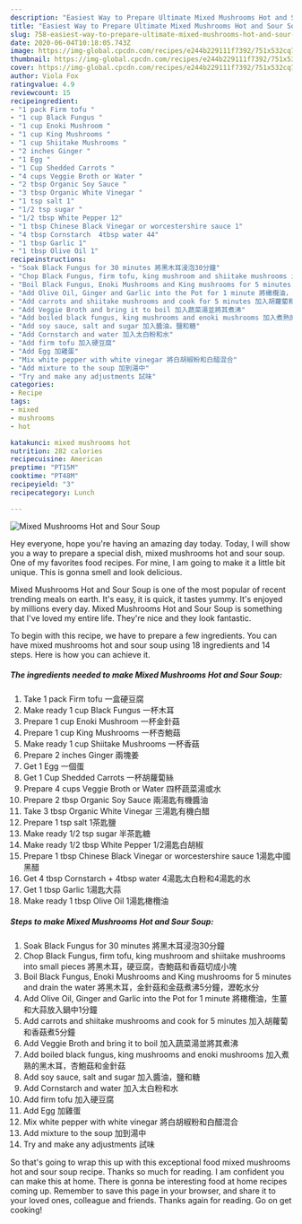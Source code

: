 ```yaml
---
description: "Easiest Way to Prepare Ultimate Mixed Mushrooms Hot and Sour Soup"
title: "Easiest Way to Prepare Ultimate Mixed Mushrooms Hot and Sour Soup"
slug: 758-easiest-way-to-prepare-ultimate-mixed-mushrooms-hot-and-sour-soup
date: 2020-06-04T10:18:05.743Z
image: https://img-global.cpcdn.com/recipes/e244b229111f7392/751x532cq70/mixed-mushrooms-hot-and-sour-soup-recipe-main-photo.jpg
thumbnail: https://img-global.cpcdn.com/recipes/e244b229111f7392/751x532cq70/mixed-mushrooms-hot-and-sour-soup-recipe-main-photo.jpg
cover: https://img-global.cpcdn.com/recipes/e244b229111f7392/751x532cq70/mixed-mushrooms-hot-and-sour-soup-recipe-main-photo.jpg
author: Viola Fox
ratingvalue: 4.9
reviewcount: 15
recipeingredient:
- "1 pack Firm tofu "
- "1 cup Black Fungus "
- "1 cup Enoki Mushroom "
- "1 cup King Mushrooms "
- "1 cup Shiitake Mushrooms "
- "2 inches Ginger "
- "1 Egg "
- "1 Cup Shedded Carrots "
- "4 cups Veggie Broth or Water "
- "2 tbsp Organic Soy Sauce "
- "3 tbsp Organic White Vinegar "
- "1 tsp salt 1"
- "1/2 tsp sugar "
- "1/2 tbsp White Pepper 12"
- "1 tbsp Chinese Black Vinegar or worcestershire sauce 1"
- "4 tbsp Cornstarch  4tbsp water 44"
- "1 tbsp Garlic 1"
- "1 tbsp Olive Oil 1"
recipeinstructions:
- "Soak Black Fungus for 30 minutes 將黑木耳浸泡30分鐘"
- "Chop Black Fungus, firm tofu, king mushroom and shiitake mushrooms into small pieces 將黑木耳，硬豆腐，杏鮑菇和香菇切成小塊"
- "Boil Black Fungus, Enoki Mushrooms and King mushrooms for 5 minutes and drain the water 將黑木耳，金針菇和金菇煮沸5分鐘，瀝乾水分"
- "Add Olive Oil, Ginger and Garlic into the Pot for 1 minute 將橄欖油，生薑和大蒜放入鍋中1分鐘"
- "Add carrots and shiitake mushrooms and cook for 5 minutes 加入胡蘿蔔和香菇煮5分鐘"
- "Add Veggie Broth and bring it to boil 加入蔬菜湯並將其煮沸"
- "Add boiled black fungus, king mushrooms and enoki mushrooms 加入煮熟的黑木耳，杏鮑菇和金針菇"
- "Add soy sauce, salt and sugar 加入醬油，鹽和糖"
- "Add Cornstarch and water 加入太白粉和水"
- "Add firm tofu 加入硬豆腐"
- "Add Egg 加雞蛋"
- "Mix white pepper with white vinegar 將白胡椒粉和白醋混合"
- "Add mixture to the soup 加到湯中"
- "Try and make any adjustments 試味"
categories:
- Recipe
tags:
- mixed
- mushrooms
- hot

katakunci: mixed mushrooms hot 
nutrition: 282 calories
recipecuisine: American
preptime: "PT15M"
cooktime: "PT48M"
recipeyield: "3"
recipecategory: Lunch

---
```



![Mixed Mushrooms Hot and Sour Soup](https://img-global.cpcdn.com/recipes/e244b229111f7392/751x532cq70/mixed-mushrooms-hot-and-sour-soup-recipe-main-photo.jpg)

Hey everyone, hope you're having an amazing day today. Today, I will show you a way to prepare a special dish, mixed mushrooms hot and sour soup. One of my favorites food recipes. For mine, I am going to make it a little bit unique. This is gonna smell and look delicious.

Mixed Mushrooms Hot and Sour Soup is one of the most popular of recent trending meals on earth. It's easy, it is quick, it tastes yummy. It's enjoyed by millions every day. Mixed Mushrooms Hot and Sour Soup is something that I've loved my entire life. They're nice and they look fantastic.




To begin with this recipe, we have to prepare a few ingredients. You can have mixed mushrooms hot and sour soup using 18 ingredients and 14 steps. Here is how you can achieve it.

<!--inarticleads1-->

##### The ingredients needed to make Mixed Mushrooms Hot and Sour Soup:

1. Take 1 pack Firm tofu 一盒硬豆腐
1. Make ready 1 cup Black Fungus 一杯木耳
1. Prepare 1 cup Enoki Mushroom 一杯金針菇
1. Prepare 1 cup King Mushrooms 一杯杏鮑菇
1. Make ready 1 cup Shiitake Mushrooms 一杯香菇
1. Prepare 2 inches Ginger 兩塊姜
1. Get 1 Egg 一個蛋
1. Get 1 Cup Shedded Carrots 一杯胡蘿蔔絲
1. Prepare 4 cups Veggie Broth or Water 四杯蔬菜湯或水
1. Prepare 2 tbsp Organic Soy Sauce 兩湯匙有機醬油
1. Take 3 tbsp Organic White Vinegar 三湯匙有機白醋
1. Prepare 1 tsp salt 1茶匙鹽
1. Make ready 1/2 tsp sugar 半茶匙糖
1. Make ready 1/2 tbsp White Pepper 1/2湯匙白胡椒
1. Prepare 1 tbsp Chinese Black Vinegar or worcestershire sauce 1湯匙中國黑醋
1. Get 4 tbsp Cornstarch + 4tbsp water 4湯匙太白粉和4湯匙的水
1. Get 1 tbsp Garlic 1湯匙大蒜
1. Make ready 1 tbsp Olive Oil 1湯匙橄欖油




<!--inarticleads2-->

##### Steps to make Mixed Mushrooms Hot and Sour Soup:

1. Soak Black Fungus for 30 minutes 將黑木耳浸泡30分鐘
1. Chop Black Fungus, firm tofu, king mushroom and shiitake mushrooms into small pieces 將黑木耳，硬豆腐，杏鮑菇和香菇切成小塊
1. Boil Black Fungus, Enoki Mushrooms and King mushrooms for 5 minutes and drain the water 將黑木耳，金針菇和金菇煮沸5分鐘，瀝乾水分
1. Add Olive Oil, Ginger and Garlic into the Pot for 1 minute 將橄欖油，生薑和大蒜放入鍋中1分鐘
1. Add carrots and shiitake mushrooms and cook for 5 minutes 加入胡蘿蔔和香菇煮5分鐘
1. Add Veggie Broth and bring it to boil 加入蔬菜湯並將其煮沸
1. Add boiled black fungus, king mushrooms and enoki mushrooms 加入煮熟的黑木耳，杏鮑菇和金針菇
1. Add soy sauce, salt and sugar 加入醬油，鹽和糖
1. Add Cornstarch and water 加入太白粉和水
1. Add firm tofu 加入硬豆腐
1. Add Egg 加雞蛋
1. Mix white pepper with white vinegar 將白胡椒粉和白醋混合
1. Add mixture to the soup 加到湯中
1. Try and make any adjustments 試味




So that's going to wrap this up with this exceptional food mixed mushrooms hot and sour soup recipe. Thanks so much for reading. I am confident you can make this at home. There is gonna be interesting food at home recipes coming up. Remember to save this page in your browser, and share it to your loved ones, colleague and friends. Thanks again for reading. Go on get cooking!
